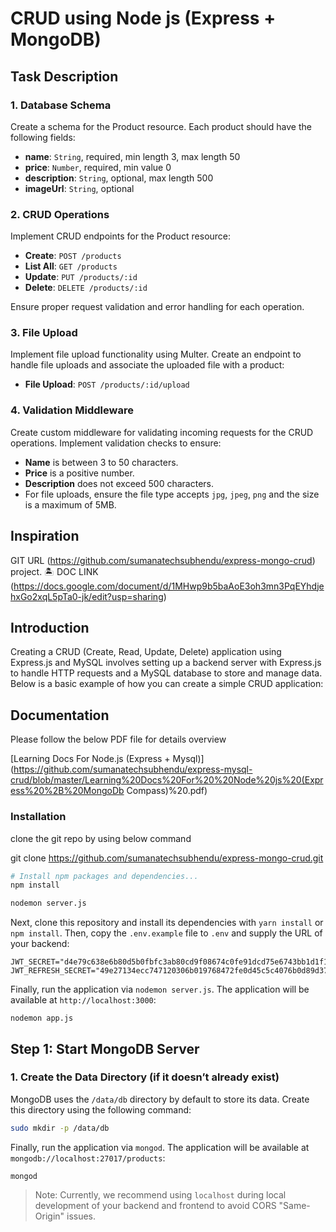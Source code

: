 # CRUD using Node js (Express + MongoDB) 

## Task Description

### 1. Database Schema

Create a schema for the Product resource. Each product should have the following fields:

- **name**: `String`, required, min length 3, max length 50
- **price**: `Number`, required, min value 0
- **description**: `String`, optional, max length 500
- **imageUrl**: `String`, optional

### 2. CRUD Operations

Implement CRUD endpoints for the Product resource:

- **Create**: `POST /products`
- **List All**: `GET /products`
- **Update**: `PUT /products/:id`
- **Delete**: `DELETE /products/:id`

Ensure proper request validation and error handling for each operation.

### 3. File Upload

Implement file upload functionality using Multer. Create an endpoint to handle file uploads and associate the uploaded file with a product:

- **File Upload**: `POST /products/:id/upload`

### 4. Validation Middleware

Create custom middleware for validating incoming requests for the CRUD operations. Implement validation checks to ensure:

- **Name** is between 3 to 50 characters.
- **Price** is a positive number.
- **Description** does not exceed 500 characters.
- For file uploads, ensure the file type accepts `jpg`, `jpeg`, `png` and the size is a maximum of 5MB.

## Inspiration

GIT URL (https://github.com/sumanatechsubhendu/express-mongo-crud) project. 🏝️
DOC LINK (https://docs.google.com/document/d/1MHwp9b5baAoE3oh3mn3PqEYhdjehxGo2xqL5pTa0-jk/edit?usp=sharing)

## Introduction

Creating a CRUD (Create, Read, Update, Delete) application using Express.js and MySQL involves setting up a backend server with Express.js to handle HTTP requests and a MySQL database to store and manage data. Below is a basic example of how you can create a simple CRUD application:

## Documentation
Please follow the below PDF file for details overview

[Learning Docs For Node.js (Express + Mysql)](https://github.com/sumanatechsubhendu/express-mysql-crud/blob/master/Learning%20Docs%20For%20%20Node%20js%20(Express%20%2B%20MongoDb Compass)%20.pdf)


### Installation
clone the git repo by using below command

git clone https://github.com/sumanatechsubhendu/express-mongo-crud.git

```bash
# Install npm packages and dependencies...
npm install

nodemon server.js
```

Next, clone this repository and install its dependencies with `yarn install` or `npm install`. Then, copy the `.env.example` file to `.env` and supply the URL of your backend:

```
JWT_SECRET="d4e79c638e6b80d5b0fbfc3ab80cd9f08674c0fe91dcd75e6743bb1d1f1461ddb5c4f8db96471cb5251276087ec7faf07760c8d159ed3af7a0bb688df8b39701"
JWT_REFRESH_SECRET="49e27134ecc747120306b019768472fe0d45c5c4076b0d89d37f6a6d059d2bb5a8b1e24042d34039d3986ce45c04b1ca5e83adf017b2a690545d7c1c0b3288f3"
```

Finally, run the application via `nodemon server.js`. The application will be available at `http://localhost:3000`:

```
nodemon app.js
```

## Step 1: Start MongoDB Server

### 1. Create the Data Directory (if it doesn’t already exist)

MongoDB uses the `/data/db` directory by default to store its data. Create this directory using the following command:

```bash
sudo mkdir -p /data/db
```

Finally, run the application via `mongod`. The application will be available at `mongodb://localhost:27017/products`:

```
mongod
```

> Note: Currently, we recommend using `localhost` during local development of your backend and frontend to avoid CORS "Same-Origin" issues.

